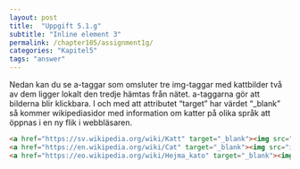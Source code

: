 ```yaml
---
layout: post
title:  "Uppgift 5.1.g"
subtitle: "Inline element 3"
permalink: /chapter105/assignment1g/
categories: "Kapitel5"
tags: "answer"
---
```

Nedan kan du se a-taggar som omsluter tre img-taggar med kattbilder två av dem ligger lokalt den tredje hämtas från nätet. a-taggarna gör att bilderna blir klickbara. I och med att attributet “target” har värdet “_blank” så kommer wikipediasidor med information om katter på olika språk att öppnas i en ny flik i webbläsaren.
```html
<a href="https://sv.wikipedia.org/wiki/Katt" target="_blank"><img src="images/katt.jpg" alt="katt"></a>
<a href="https://en.wikipedia.org/wiki/Cat" target="_blank"><img src="images/katt.jpg"  alt="katt"></a>
<a href="https://eo.wikipedia.org/wiki/Hejma_kato" target="_blank"><img src="http://www.triggerphoto.se/common/getimage.php?size=256&grp=_public_&id=22757"  alt="katt"></a>
```
